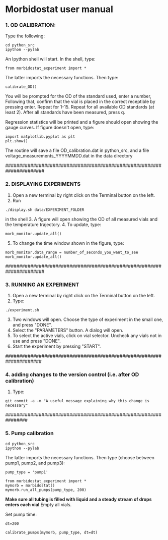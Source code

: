 # Morbidostat user manual

### 1. OD CALIBRATION:

Type the following:
```
cd python_src
ipython --pylab
```

An Ipython shell will start.
In the shell, type:
```
from morbidostat_experiment import *
```
The latter imports the necessary functions.
Then type:
```
calibrate_OD()
```
You will be prompted for the OD of the standard used, enter a number,
Following that, confirm that the vial is placed in the correct receptible by pressing enter.
Repeat for 1-15.
Repeat for all available OD standards (at least 2).
After all standards have been measured, press q.

Regression statistics will be printed and a figure should open showing the gauge curves.
If figure doesn't open, type:
```
import matplotlib.pyplot as plt
plt.show()
```
The routine will save a file OD_calibration.dat in python_src,
and a file voltage_measurements_YYYYMMDD.dat in the data directory


######################################################################
### 2. DISPLAYING EXPERIMENTS

1. Open a new terminal by right click on the Terminal button on the left.
2. Run
```
./display.sh data/EXPERIMENT_FOLDER
```
in the shell
3. A figure will open showing the OD of all measured vials and the temperature trajectory.
4. To update, type:
```
morb_monitor.update_all()
```
5. To change the time window shown in the figure, type:
```
morb_monitor.data_range = number_of_seconds_you_want_to_see
morb_monitor.update_all()
```
######################################################################
### 3. RUNNING AN EXPERIMENT

1. Open a new terminal by right click on the Terminal button on the left.
2. Type:
```
./experiment.sh
```
3. Two windows will open. Choose the type of experiment in the small one, and press "DONE".
4. Select the "PARAMETERS" button. A dialog will open.
5. To select the active vials, click on vial selector. Uncheck any vials not in use and press "DONE".
6. Start the experiment by pressing "START".



#####################################################################
### 4. adding changes to the version control (i.e. after OD calibration)

1. Type:
```
git commit -a -m "A useful message explaining why this change is necessary"
```

################################################################
### 5. Pump calibration
```
cd python_src
ipython --pylab
```

The latter imports the necessary functions.
Then type (choose between pump1, pump2, and pump3):
```
pump_type = 'pump1'

from morbidostat_experiment import *
mymorb = morbidostat()
mymorb.run_all_pumps(pump_type, 200)
```
**Make sure all tubing is filled with liquid and a steady stream of drops enters each vial**
Empty all vials.

Set pump time:
```
dt=200

calibrate_pumps(mymorb, pump_type, dt=dt)
```
